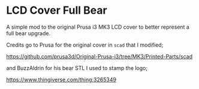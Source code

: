 # LCD Cover Full Bear
A simple mod to the original Prusa i3 MK3 LCD cover to better represent a full bear upgrade.

Credits go to Prusa for the original cover in `scad` that I modified;

https://github.com/prusa3d/Original-Prusa-i3/tree/MK3/Printed-Parts/scad

and BuzzAldrin for his bear STL I used to stamp the logo;

https://www.thingiverse.com/thing:3265349



